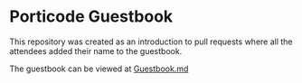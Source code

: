 # Porticode Guestbook

This repository was created as an introduction to pull requests where all the attendees added their name to the guestbook.

The guestbook can be viewed at [Guestbook.md](/Guestbook.md)
